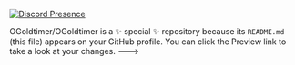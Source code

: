 [![Discord Presence](https://lanyard.cnrad.dev/api/:id)](https://discord.com/users/936392097450311710)

OGoldtimer/OGoldtimer is a ✨ special ✨ repository because its `README.md` (this file) appears on your GitHub profile.
You can click the Preview link to take a look at your changes.
--->
